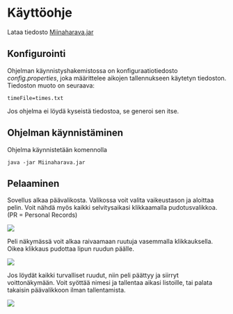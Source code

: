 # Käyttöohje

Lataa tiedosto [Miinaharava.jar](https://github.com/jarkmaen/ot-harjoitustyo/releases/tag/viikko5)

## Konfigurointi

Ohjelman käynnistyshakemistossa on konfiguraatiotiedosto _config.properties_, joka määrittelee aikojen tallennukseen käytetyn tiedoston. Tiedoston muoto on seuraava:

```
timeFile=times.txt
```

Jos ohjelma ei löydä kyseistä tiedostoa, se generoi sen itse.

## Ohjelman käynnistäminen

Ohjelma käynnistetään komennolla 

```
java -jar Miinaharava.jar
```

## Pelaaminen

Sovellus alkaa päävalikosta. Valikossa voit valita vaikeustason ja aloittaa pelin. Voit nähdä myös kaikki selvitysaikasi klikkaamalla pudotusvalikkoa. (PR = Personal Records)

<img src="https://raw.githubusercontent.com/jarkmaen/ot-harjoitustyo/master/dokumentaatio/kuvat/paavalikko.PNG">

Peli näkymässä voit alkaa raivaamaan ruutuja vasemmalla klikkauksella. Oikea klikkaus pudottaa lipun ruudun päälle.

<img src="https://raw.githubusercontent.com/jarkmaen/ot-harjoitustyo/master/dokumentaatio/kuvat/pelilauta.PNG">

Jos löydät kaikki turvalliset ruudut, niin peli päättyy ja siirryt voittonäkymään. Voit syöttää nimesi ja tallentaa aikasi listoille, tai palata takaisin päävalikkoon ilman tallentamista.

<img src="https://raw.githubusercontent.com/jarkmaen/ot-harjoitustyo/master/dokumentaatio/kuvat/voitit.PNG">

